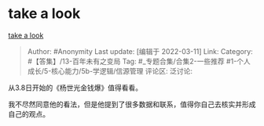 # take a look
[take a look](https://zhuanlan.zhihu.com/p/479537304)

> Author: #Anonymity
> Last update: [编辑于 2022-03-11]
> Link:
> Category: #【答集】/13-百年未有之变局
> Tag: #_专题合集/合集2-一些推荐 #1-个人成长/5-核心能力/5b-学逻辑/信源管理 
> 评论区:
> 泛讨论:

从3.8日开始的《杨世光金钱爆》值得看看。

我不尽然同意他的看法，但是他提到了很多数据和联系，值得你自己去核实并形成自己的观点。
